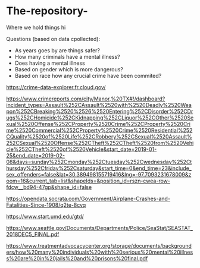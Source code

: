 # The-repository-
Where we hold things 
hi

Questions (based on data cpollected): 
  - As years goes by are things safer?
  - How many criminals have a mental illness?
  - Does having a mental illness 
  - Based on gender which is more dangerous?
  - Based on race how any crucial crime have been commited?
  

https://crime-data-explorer.fr.cloud.gov/

https://www.crimereports.com/city/Manor,%20TX#!/dashboard?incident_types=Assault%252CAssault%2520with%2520Deadly%2520Weapon%252CBreaking%2520%2526%2520Entering%252CDisorder%252CDrugs%252CHomicide%252CKidnapping%252CLiquor%252COther%2520Sexual%2520Offense%252CProperty%2520Crime%252CProperty%2520Crime%2520Commercial%252CProperty%2520Crime%2520Residential%252CQuality%2520of%2520Life%252CRobbery%252CSexual%2520Assault%252CSexual%2520Offense%252CTheft%252CTheft%2520from%2520Vehicle%252CTheft%2520of%2520Vehicle&start_date=2019-01-25&end_date=2019-02-08&days=sunday%252Cmonday%252Ctuesday%252Cwednesday%252Cthursday%252Cfriday%252Csaturday&start_time=0&end_time=23&include_sex_offenders=false&lat=30.389498155719416&lng=-97.7093231678009&zoom=16&current_tab=list&shapeIds=&position_id=rszn-cwea-row-fdcw__bd94-47gp&shape_id=false

https://opendata.socrata.com/Government/Airplane-Crashes-and-Fatalities-Since-1908/q2te-8cvq

https://www.start.umd.edu/gtd/

https://www.seattle.gov/Documents/Departments/Police/SeaStat/SEASTAT_2018DEC5_FINAL.pdf

https://www.treatmentadvocacycenter.org/storage/documents/backgrounders/how%20many%20individuals%20with%20serious%20mental%20illness%20are%20in%20jails%20and%20prisons%20final.pdf
